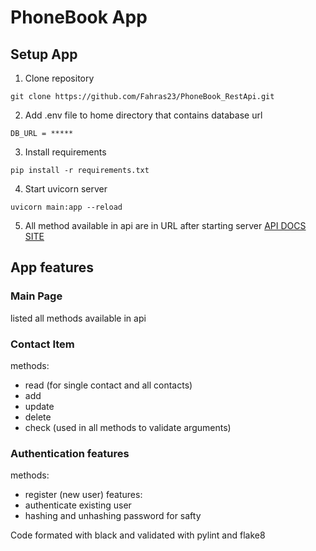 # PhoneBook App

## Setup App
1. Clone repository
```
git clone https://github.com/Fahras23/PhoneBook_RestApi.git
```
2. Add .env file to home directory that contains database url
```
DB_URL = *****
```
3. Install requirements
```
pip install -r requirements.txt
```
4. Start uvicorn server
```
uvicorn main:app --reload
```
5. All method available in api are in URL after starting server
[API DOCS SITE](http://127.0.0.1:8000/docs#/)


## App features
### Main Page
listed all methods available in api

### Contact Item
methods:
- read (for single contact and all contacts)
- add
- update
- delete
- check (used in all methods to validate arguments)

### Authentication features
methods:
- register (new user)
features:
- authenticate existing user
- hashing and unhashing password for safty

Code formated with black and validated with pylint and flake8

